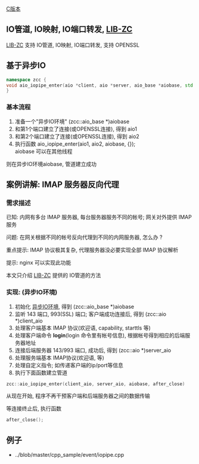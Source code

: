
[C版本](./iopipe.md)

## IO管道, IO映射, IO端口转发, [LIB-ZC](./README.md)

[LIB-ZC](./README.md)
支持 IO管道, IO映射, IO端口转发, 支持 OPENSSL

## 基于异步IO

```c++
namespace zcc {
void aio_iopipe_enter(aio *client, aio *server, aio_base *aiobase, std::function<void()> after_close)
}
```


### 基本流程

1. 准备一个"异步IO环境" (zcc::aio_base *)aiobase
2. 和第1个端口建立了连接(或OPENSSL连接), 得到 aio1
3. 和第2个端口建立了连接(或OPENSSL连接), 得到 aio2
4. 执行函数 aio_iopipe_enter(aio1, aio2, aiobase, [](){});<BR />aiobase 可以在其他线程

则在异步IO环境aiobase, 管道建立成功

## 案例讲解: IMAP 服务器反向代理

### 需求描述

已知: 内网有多台 IMAP 服务器, 每台服务器服务不同的帐号; 网关对外提供 IMAP 服务

问题: 在网关根据不同的帐号反向代理到不同的内网服务器, 怎么办 ?

重点提示: IMAP 协议极其复杂, 代理服务器没必要实现全部 IMAP 协议解析

提示: nginx 可以实现此功能

本文只介绍 [LIB-ZC](./README.md) 提供的 IO管道的方法

### 实现: (异步IO环境)

1. 初始化 [异步IO环境](./aio_cpp.md), 得到 (zcc::aio_base *)aiobase
2. 监听 143 端口, 993(SSL) 端口; 客户端成功连接后, 得到 (zcc::aio *)client_aio
3. 处理客户端基本 IMAP 协议(欢迎语, capability, starttls 等)
4. 处理客户端命令 **login**(login 命令里有帐号信息), 根据帐号得到相应的后端服务器地址
5. 连接后端服务器 143/993 端口, 成功后, 得到 (zcc::aio *)server_aio
6. 处理服务端基本 IMAP协议(欢迎语, 等)
7. 处理自定义指令; 如传递客户端的ip/port等信息
8. 执行下面函数建立管道 <BR />

```c++
zcc::aio_iopipe_enter(client_aio, server_aio, aiobase, after_close)
```

从现在开始, 程序不再干预客户端和后端服务器之间的数据传输

等连接终止后, 执行函数

```c++
after_close();
```

## 例子

* ../blob/master/cpp_sample/event/iopipe.cpp

